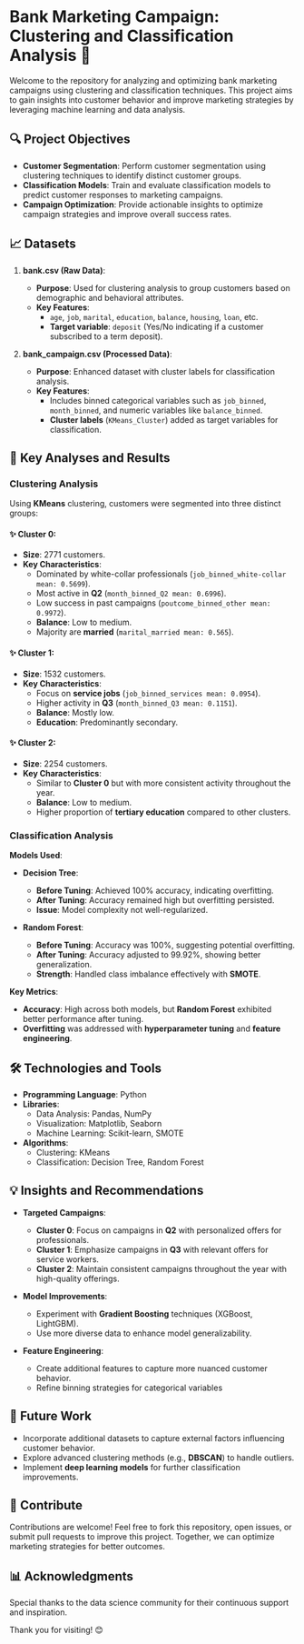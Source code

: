 # Bank Marketing Campaign: Clustering and Classification Analysis 🚀

Welcome to the repository for analyzing and optimizing bank marketing campaigns using clustering and classification techniques. This project aims to gain insights into customer behavior and improve marketing strategies by leveraging machine learning and data analysis.

## 🔍 Project Objectives

- **Customer Segmentation**: Perform customer segmentation using clustering techniques to identify distinct customer groups.
- **Classification Models**: Train and evaluate classification models to predict customer responses to marketing campaigns.
- **Campaign Optimization**: Provide actionable insights to optimize campaign strategies and improve overall success rates.

## 📈 Datasets

1. **bank.csv (Raw Data)**:
   - **Purpose**: Used for clustering analysis to group customers based on demographic and behavioral attributes.
   - **Key Features**:  
     - `age`, `job`, `marital`, `education`, `balance`, `housing`, `loan`, etc.  
     - **Target variable**: `deposit` (Yes/No indicating if a customer subscribed to a term deposit).

2. **bank_campaign.csv (Processed Data)**:
   - **Purpose**: Enhanced dataset with cluster labels for classification analysis.
   - **Key Features**:  
     - Includes binned categorical variables such as `job_binned`, `month_binned`, and numeric variables like `balance_binned`.  
     - **Cluster labels** (`KMeans_Cluster`) added as target variables for classification.

## 🔦 Key Analyses and Results

### Clustering Analysis

Using **KMeans** clustering, customers were segmented into three distinct groups:

#### ✨ Cluster 0:
- **Size**: 2771 customers.
- **Key Characteristics**:
  - Dominated by white-collar professionals (`job_binned_white-collar mean: 0.5699`).
  - Most active in **Q2** (`month_binned_Q2 mean: 0.6996`).
  - Low success in past campaigns (`poutcome_binned_other mean: 0.9972`).
  - **Balance**: Low to medium.
  - Majority are **married** (`marital_married mean: 0.565`).

#### ✨ Cluster 1:
- **Size**: 1532 customers.
- **Key Characteristics**:
  - Focus on **service jobs** (`job_binned_services mean: 0.0954`).
  - Higher activity in **Q3** (`month_binned_Q3 mean: 0.1151`).
  - **Balance**: Mostly low.
  - **Education**: Predominantly secondary.

#### ✨ Cluster 2:
- **Size**: 2254 customers.
- **Key Characteristics**:
  - Similar to **Cluster 0** but with more consistent activity throughout the year.
  - **Balance**: Low to medium.
  - Higher proportion of **tertiary education** compared to other clusters.

### Classification Analysis

**Models Used**:
- **Decision Tree**:
  - **Before Tuning**: Achieved 100% accuracy, indicating overfitting.
  - **After Tuning**: Accuracy remained high but overfitting persisted.
  - **Issue**: Model complexity not well-regularized.

- **Random Forest**:
  - **Before Tuning**: Accuracy was 100%, suggesting potential overfitting.
  - **After Tuning**: Accuracy adjusted to 99.92%, showing better generalization.
  - **Strength**: Handled class imbalance effectively with **SMOTE**.

**Key Metrics**:
- **Accuracy**: High across both models, but **Random Forest** exhibited better performance after tuning.
- **Overfitting** was addressed with **hyperparameter tuning** and **feature engineering**.

## 🛠️ Technologies and Tools

- **Programming Language**: Python
- **Libraries**:  
  - Data Analysis: Pandas, NumPy  
  - Visualization: Matplotlib, Seaborn  
  - Machine Learning: Scikit-learn, SMOTE
- **Algorithms**:  
  - Clustering: KMeans  
  - Classification: Decision Tree, Random Forest

## 💡 Insights and Recommendations

- **Targeted Campaigns**:
  - **Cluster 0**: Focus on campaigns in **Q2** with personalized offers for professionals.
  - **Cluster 1**: Emphasize campaigns in **Q3** with relevant offers for service workers.
  - **Cluster 2**: Maintain consistent campaigns throughout the year with high-quality offerings.

- **Model Improvements**:
  - Experiment with **Gradient Boosting** techniques (XGBoost, LightGBM).
  - Use more diverse data to enhance model generalizability.

- **Feature Engineering**:
  - Create additional features to capture more nuanced customer behavior.
  - Refine binning strategies for categorical variables
 
## 🎨 Future Work

- Incorporate additional datasets to capture external factors influencing customer behavior.
- Explore advanced clustering methods (e.g., **DBSCAN**) to handle outliers.
- Implement **deep learning models** for further classification improvements.

## 📢 Contribute

Contributions are welcome! Feel free to fork this repository, open issues, or submit pull requests to improve this project. Together, we can optimize marketing strategies for better outcomes.

## 📊 Acknowledgments

Special thanks to the data science community for their continuous support and inspiration.


Thank you for visiting! 😊
